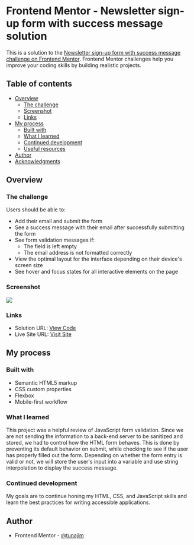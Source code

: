 # Frontend Mentor - Newsletter sign-up form with success message solution

This is a solution to the [Newsletter sign-up form with success message challenge on Frontend Mentor](https://www.frontendmentor.io/challenges/newsletter-signup-form-with-success-message-3FC1AZbNrv). Frontend Mentor challenges help you improve your coding skills by building realistic projects. 

## Table of contents

- [Overview](#overview)
  - [The challenge](#the-challenge)
  - [Screenshot](#screenshot)
  - [Links](#links)
- [My process](#my-process)
  - [Built with](#built-with)
  - [What I learned](#what-i-learned)
  - [Continued development](#continued-development)
  - [Useful resources](#useful-resources)
- [Author](#author)
- [Acknowledgments](#acknowledgments)


## Overview

### The challenge

Users should be able to:

- Add their email and submit the form
- See a success message with their email after successfully submitting the form
- See form validation messages if:
  - The field is left empty
  - The email address is not formatted correctly
- View the optimal layout for the interface depending on their device's screen size
- See hover and focus states for all interactive elements on the page

### Screenshot

![](assets/images/desktop-screenshot.png.jpg)

### Links

- Solution URL: [View Code](https://github.com/tunajim/Email-sign-up-component)
- Live Site URL: [Visit Site](https://tunajim.github.io/Email-sign-up-component/)

## My process

### Built with

- Semantic HTML5 markup
- CSS custom properties
- Flexbox
- Mobile-first workflow

### What I learned

This project was a helpful review of JavaScript form validation.  Since we are not sending the information to a back-end server to be sanitized and stored, we had to control how the HTML form behaves.  This is done by preventing its default behavior on submit, while checking to see if the user has properly filled out the form. Depending on whether the form entry is valid or not, we will store the user's input into a variable and use string interpolation to display the success message.  


### Continued development

My goals are to continue honing my HTML, CSS, and JavaScript skills and learn the best practices for writing accessible applications. 


## Author

- Frontend Mentor - [@tunajim](https://www.frontendmentor.io/profile/tunajim)
